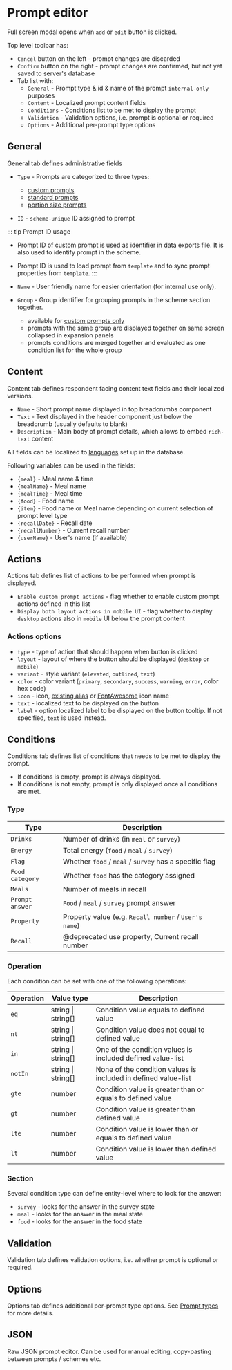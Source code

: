 # Prompt editor

Full screen modal opens when `add` or `edit` button is clicked.

Top level toolbar has:

- `Cancel` button on the left - prompt changes are discarded
- `Confirm` button on the right - prompt changes are confirmed, but not yet saved to server's database
- Tab list with:
  - `General` - Prompt type & id & name of the prompt `internal-only` purposes
  - `Content` - Localized prompt content fields
  - `Conditions` - Conditions list to be met to display the prompt
  - `Validation` - Validation options, i.e. prompt is optional or required
  - `Options` - Additional per-prompt type options

## General

General tab defines administrative fields

- `Type` - Prompts are categorized to three types:

  - [custom prompts](/admin/surveys/prompt-types#custom-prompts)
  - [standard prompts](/admin/surveys/prompt-types#standard-prompts)
  - [portion size prompts](/admin/surveys/prompt-types#portion-size-prompts)

- `ID` - `scheme-unique` ID assigned to prompt

::: tip Prompt ID usage

- Prompt ID of custom prompt is used as identifier in data exports file. It is also used to identify prompt in the scheme.
- Prompt ID is used to load prompt from `template` and to sync prompt properties from `template`.
  :::

- `Name` - User friendly name for easier orientation (for internal use only).

- `Group` - Group identifier for grouping prompts in the scheme section together.
  - available for [custom prompts only](/admin/surveys/prompt-types#custom-prompts)
  - prompts with the same group are displayed together on same screen collapsed in expansion panels
  - prompts conditions are merged together and evaluated as one condition list for the whole group

## Content

Content tab defines respondent facing content text fields and their localized versions.

- `Name` - Short prompt name displayed in top breadcrumbs component
- `Text` - Text displayed in the header component just below the breadcrumb (usually defaults to blank)
- `Description` - Main body of prompt details, which allows to embed `rich-text` content

All fields can be localized to [languages](/admin/localization/languages) set up in the database.

Following variables can be used in the fields:

- `{meal}` - Meal name & time
- `{mealName}` - Meal name
- `{mealTime}` - Meal time
- `{food}` - Food name
- `{item}` - Food name or Meal name depending on current selection of prompt level type
- `{recallDate}` - Recall date
- `{recallNumber}` - Current recall number
- `{userName}` - User's name (if available)

## Actions

Actions tab defines list of actions to be performed when prompt is displayed.

- `Enable custom prompt actions` - flag whether to enable custom prompt actions defined in this list
- `Display both layout actions in mobile UI` - flag whether to display `desktop` actions also in `mobile` UI below the prompt content

### Actions options

- `type` - type of action that should happen when button is clicked
- `layout` - layout of where the button should be displayed (`desktop` or `mobile`)
- `variant` - style variant (`elevated`, `outlined`, `text`)
- `color` - color variant (`primary`, `secondary`, `success`, `warning`, `error`, color hex code)
- `icon` - icon, [existing alias](https://github.com/MRC-Epid-it24/intake24/blob/master/apps/survey/src/plugins/vuetify.ts) or [FontAwesome](https://fontawesome.com/search?o=r&m=free) icon name
- `text` - localized text to be displayed on the button
- `label` - option localized label to be displayed on the button tooltip. If not specified, `text` is used instead.

## Conditions

Conditions tab defines list of conditions that needs to be met to display the prompt.

- If conditions is empty, prompt is always displayed.
- If conditions is not empty, prompt is only displayed once all conditions are met.

### Type

| Type            | Description                                            |
| --------------- | ------------------------------------------------------ |
| `Drinks`        | Number of drinks (in `meal` or `survey`)               |
| `Energy`        | Total energy (`food` / `meal` / `survey`)              |
| `Flag`          | Whether `food` / `meal` / `survey` has a specific flag |
| `Food category` | Whether `food` has the category assigned               |
| `Meals`         | Number of meals in recall                              |
| `Prompt answer` | `Food` / `meal` / `survey` prompt answer               |
| `Property`      | Property value (e.g. `Recall number` / `User's name`)  |
| `Recall`        | @deprecated use property, Current recall number        |

### Operation

Each condition can be set with one of the following operations:

| Operation | Value type         | Description                                                    |
| --------- | ------------------ | -------------------------------------------------------------- |
| `eq`      | string \| string[] | Condition value equals to defined value                        |
| `nt`      | string \| string[] | Condition value does not equal to defined value                |
| `in`      | string \| string[] | One of the condition values is included defined value-list     |
| `notIn`   | string \| string[] | None of the condition values is included in defined value-list |
| `gte`     | number             | Condition value is greater than or equals to defined value     |
| `gt`      | number             | Condition value is greater than defined value                  |
| `lte`     | number             | Condition value is lower than or equals to defined value       |
| `lt`      | number             | Condition value is lower than defined value                    |

### Section

Several condition type can define entity-level where to look for the answer:

- `survey` - looks for the answer in the survey state
- `meal` - looks for the answer in the meal state
- `food` - looks for the answer in the food state

## Validation

Validation tab defines validation options, i.e. whether prompt is optional or required.

## Options

Options tab defines additional per-prompt type options. See [Prompt types](/admin/surveys/prompt-types) for more details.

## JSON

Raw JSON prompt editor. Can be used for manual editing, copy-pasting between prompts / schemes etc.
